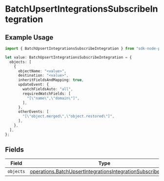 # BatchUpsertIntegrationsSubscribeIntegration

## Example Usage

```typescript
import { BatchUpsertIntegrationsSubscribeIntegration } from "sdk-node-platform/models/operations";

let value: BatchUpsertIntegrationsSubscribeIntegration = {
  objects: [
    {
      objectName: "<value>",
      destination: "<value>",
      inheritFieldsAndMapping: true,
      updateEvent: {
        watchFieldsAuto: "all",
        requiredWatchFields: [
          "[\"name\",\"domain\"]",
        ],
      },
      otherEvents: [
        "[\"object.merged\",\"object.restored\"]",
      ],
    },
  ],
};
```

## Fields

| Field                                                                                                                                          | Type                                                                                                                                           | Required                                                                                                                                       | Description                                                                                                                                    |
| ---------------------------------------------------------------------------------------------------------------------------------------------- | ---------------------------------------------------------------------------------------------------------------------------------------------- | ---------------------------------------------------------------------------------------------------------------------------------------------- | ---------------------------------------------------------------------------------------------------------------------------------------------- |
| `objects`                                                                                                                                      | [operations.BatchUpsertIntegrationsIntegrationSubscribeObject](../../models/operations/batchupsertintegrationsintegrationsubscribeobject.md)[] | :heavy_minus_sign:                                                                                                                             | N/A                                                                                                                                            |